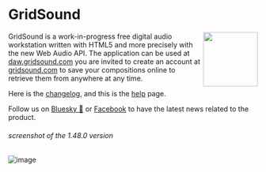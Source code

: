 # GridSound

<img align="right" height="110" src="https://gridsound.com/assets/icon/black/128.png"/>

GridSound is a work-in-progress free digital audio workstation written with HTML5 and more precisely with the new Web Audio API.
The application can be used at [daw.gridsound.com](https://daw.gridsound.com) you are invited to create an account at [gridsound.com](http://gridsound.com) to save your compositions online to retrieve them from anywhere at any time.

Here is the [changelog](https://github.com/gridsound/daw/wiki/changelog), and this is the [help](https://github.com/gridsound/daw/wiki/help) page.

Follow us on [Bluesky 🦋](https://bsky.app/profile/gridsound.com) or [Facebook](https://facebook.com/gridsound) to have the latest news related to the product.

###### screenshot of the 1.48.0 version
![image](https://github.com/user-attachments/assets/2bc37647-7b80-4ae2-a8fe-7a860bcc1994)
